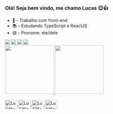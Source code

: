 ### Olá! Seja bem vindo, me chamo Lucas 😉👍

- 💼 - Trabalho com front-end
- 📚 - Estudando TypeScript e ReactJS
- 😄 - Pronome: ele/dele

<div>
  <a href="https://www.instagram.com/lucasrobins0n/" target="_blank"><img src="https://img.shields.io/badge/Instagram-E4405F?style=for-the-badge&logo=instagram&logoColor=white&color=black" target="_blank"></a>  
  <a href="https://t.me/lucassalles" target="_blank"><img src="https://img.shields.io/badge/Telegram-2CA5E0?style=for-the-badge&logo=telegram&logoColor=white&color=black" target="_blank"></a>
  <a href="mailto:lucasrobinson95s@gmail.com" target="_blank"><img src="https://img.shields.io/badge/Gmail-D14836?style=for-the-badge&logo=gmail&logoColor=white&color=black" target="_blank"></a>
  <a href="https://www.linkedin.com/in/lucasrlsalles/" target="_blank"><img src="https://img.shields.io/badge/LinkedIn-0077B5?style=for-the-badge&logo=linkedin&logoColor=white&color=black" target="_blank"></a>
</div>

<div>
  <a href="https://github.com/lucasrlsalles">
  <img height="160em" src="https://github-readme-stats.vercel.app/api?username=lucasrlsalles&show_icons=true&theme=midnight-purple&include_all_commits=true&count_private=true"/>
  <img height="160em" src="http://github-readme-stats.vercel.app/api/top-langs/?username=lucasrlsalles&layout=compact&langs_count_16&theme=midnight-purple"/>
</div>
  
<div style="display: inline_block"></br>
  <img align="center" alt="Lucas-HTML" height="30" width="40" src="https://cdn.jsdelivr.net/gh/devicons/devicon/icons/html5/html5-original.svg"/>
  <img align="center" alt="Lucas-CSS" height="30" width="40" src="https://cdn.jsdelivr.net/gh/devicons/devicon/icons/css3/css3-original.svg"/>
  <img align="center" alt="Lucas-Js" height="30" width="40" src="https://cdn.jsdelivr.net/gh/devicons/devicon/icons/javascript/javascript-original.svg"/>
  <img align="center" alt="Lucas-Python" height="30" width="40" src="https://cdn.jsdelivr.net/gh/devicons/devicon/icons/python/python-original.svg"/>
</div>

##


